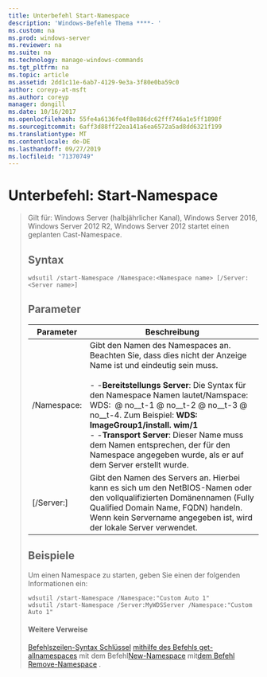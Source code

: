 ```yaml
---
title: Unterbefehl Start-Namespace
description: 'Windows-Befehle Thema ****- '
ms.custom: na
ms.prod: windows-server
ms.reviewer: na
ms.suite: na
ms.technology: manage-windows-commands
ms.tgt_pltfrm: na
ms.topic: article
ms.assetid: 2dd1c11e-6ab7-4129-9e3a-3f80e0ba59c0
author: coreyp-at-msft
ms.author: coreyp
manager: dongill
ms.date: 10/16/2017
ms.openlocfilehash: 55fe4a6136fe4f8e886dc62fff746a1e5ff1898f
ms.sourcegitcommit: 6aff3d88ff22ea141a6ea6572a5ad8dd6321f199
ms.translationtype: MT
ms.contentlocale: de-DE
ms.lasthandoff: 09/27/2019
ms.locfileid: "71370749"
---
```

# <a name="subcommand-start-namespace"></a>Unterbefehl: Start-Namespace

> Gilt für: Windows Server (halbjährlicher Kanal), Windows Server 2016, Windows Server 2012 R2, Windows Server 2012 startet einen geplanten Cast-Namespace.
> ## <a name="syntax"></a>Syntax
> ```
> wdsutil /start-Namespace /Namespace:<Namespace name> [/Server:<Server name>]
> ```
> ## <a name="parameters"></a>Parameter
> 
> |          Parameter          |                                                                                                                                                                                             Beschreibung                                                                                                                                                                                             |
> |-----------------------------|-----------------------------------------------------------------------------------------------------------------------------------------------------------------------------------------------------------------------------------------------------------------------------------------------------------------------------------------------------------------------------------------------------|
> | /Namespace: <Namespace name> | Gibt den Namen des Namespaces an. Beachten Sie, dass dies nicht der Anzeige Name ist und eindeutig sein muss.<br /><br />-   -**Bereitstellungs Server**: Die Syntax für den Namespace Namen lautet/Namspace: WDS: <Image group> @ no__t-1 @ no__t-2 @ no__t-3 @ no__t-4. Zum Beispiel: **WDS: ImageGroup1/install. wim/1**<br />-   -**Transport Server**: Dieser Name muss dem Namen entsprechen, der für den Namespace angegeben wurde, als er auf dem Server erstellt wurde. |
> |   [/Server:<Server name>]   |                                                                                                           Gibt den Namen des Servers an. Hierbei kann es sich um den NetBIOS-Namen oder den vollqualifizierten Domänennamen (Fully Qualified Domain Name, FQDN) handeln. Wenn kein Servername angegeben ist, wird der lokale Server verwendet.                                                                                                           |
> 
> ## <a name="BKMK_examples"></a>Beispiele
> Um einen Namespace zu starten, geben Sie einen der folgenden Informationen ein:
> ```
> wdsutil /start-Namespace /Namespace:"Custom Auto 1"
> wdsutil /start-Namespace /Server:MyWDSServer /Namespace:"Custom Auto 1"
> ```
> #### <a name="additional-references"></a>Weitere Verweise
> [Befehlszeilen-Syntax Schlüssel](command-line-syntax-key.md)
> [mithilfe des Befehls get-allnamespaces](using-the-get-allnamespaces-command.md)
>  mit dem Befehl[New-Namespace](using-the-new-namespace-command.md)
>  mit[dem Befehl Remove-Namespace](using-the-remove-namespace-command.md) .

